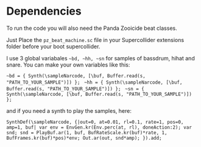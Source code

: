 # Dependencies

To run the code you will also need the Panda Zooicide beat classes.

Just Place the `pz_beat_machine.sc` file in your Supercollider extensions folder
before your boot supercollider.

I use 3 global variabales `~bd, ~hh, ~sn` for samples of bassdrum, hihat and snare.
You can make your own variables like this:

`~bd = { Synth(\sampleNarcode, [\buf, Buffer.read(s, "PATH_TO_YOUR_SAMPLE")]) };
`
`~hh = { Synth(\sampleNarcode, [\buf, Buffer.read(s, "PATH_TO_YOUR_SAMPLE")]) };
`
`~sn = { Synth(\sampleNarcode, [\buf, Buffer.read(s, "PATH_TO_YOUR_SAMPLE")]) };
`

and if you need a synth to play the samples, here:

`SynthDef(\sampleNarcode, {|out=0, at=0.01, rl=0.1, rate=1, pos=0, amp=1, buf|
	var env = EnvGen.kr(Env.perc(at, rl), doneAction:2);
	var snd;
	snd = PlayBuf.ar(1, buf, BufRateScale.kr(buf)*rate, 1, BufFrames.kr(buf)*pos)*env;
	Out.ar(out, snd*amp);
}).add;`
